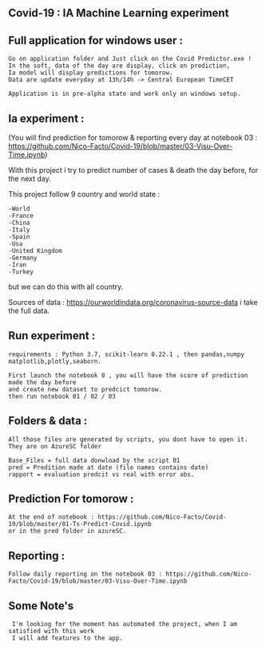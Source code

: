 ## Covid-19 : IA Machine Learning experiment

## Full application for windows user :

    Go on application folder and Just click on the Covid Predictor.exe !
    In the soft, data of the day are display, click on prediction,
    Ia model will display predictions for tomorow. 
    Data are update everyday at 13h/14h -> Central European TimeCET

    Application is in pre-alpha state and work only on windows setup.

## Ia experiment :

(You will find prediction for tomorow & reporting every day at notebook 03 : 
 https://github.com/Nico-Facto/Covid-19/blob/master/03-Visu-Over-Time.ipynb)

With this project i try to predict number of cases & death the day before, for the next day.

This project follow 9 country and world state :
    
    -World
    -France
    -China
    -Italy
    -Spain
    -Usa
    -United Kingdom
    -Germany
    -Iran
    -Turkey

but we can do this with all country.

Sources of data : https://ourworldindata.org/coronavirus-source-data
i take the full data.

## Run experiment :
    requirements : Python 3.7, scikit-learn 0.22.1 , then pandas,numpy matplotlib,plotly,seaborn.

    First launch the notebook 0 , you will have the score of prediction made the day before
    and create new dataset to predcict tomorow.
    then run notebook 01 / 02 / 03 
    

## Folders & data :

    All those files are generated by scripts, you dont have to open it. They are on AzureSC folder

    Base_Files = full data donwload by the script 01
    pred = Predition made at date (file names contains date)
    rapport = evaluation predcit vs real with error abs.

## Prediction For tomorow :
    
    At the end of notebook : https://github.com/Nico-Facto/Covid-19/blob/master/01-Ts-Predict-Covid.ipynb
    or in the pred folder in azureSC.

## Reporting : 

    Follow daily reporting on the notebook 03 : https://github.com/Nico-Facto/Covid-19/blob/master/03-Visu-Over-Time.ipynb

## Some Note's

     I'm looking for the moment has automated the project, when I am satisfied with this work 
     I will add features to the app.






